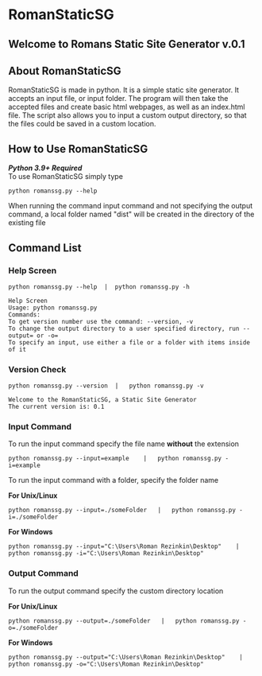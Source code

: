 # RomanStaticSG
## Welcome to Romans Static Site Generator v.0.1
## About RomanStaticSG
RomanStaticSG is made in python. It is a simple static site generator. It accepts an input file, or input folder. The program will then take the accepted files and create basic html webpages, as well as an index.html file. The script also allows you to input a custom output directory, so that the files could be saved in a custom location.
## How to Use RomanStaticSG
***Python 3.9+ Required***  
To use RomanStaticSG simply type  
  
    
    python romanssg.py --help

When running the command input command and not specifying the output command, a local folder named "dist" will be created in the directory of the existing file
## Command List
### Help Screen 
    python romanssg.py --help  |  python romanssg.py -h  
      
    Help Screen  
    Usage: python romanssg.py
    Commands:
    To get version number use the command: --version, -v
    To change the output directory to a user specified directory, run --output= or -o=
    To specify an input, use either a file or a folder with items inside of it

### Version Check
    python romanssg.py --version  |   python romanssg.py -v

    Welcome to the RomanStaticSG, a Static Site Generator  
    The current version is: 0.1  
    
### Input Command
To run the input command specify the file name **without** the extension  

    python romanssg.py --input=example    |   python romanssg.py -i=example   

To run the input command with a folder, specify the folder name  
  
**For Unix/Linux**

    python romanssg.py --input=./someFolder   |   python romanssg.py -i=./someFolder
    
**For Windows**

    python romanssg.py --input="C:\Users\Roman Rezinkin\Desktop"    |   python romanssg.py -i="C:\Users\Roman Rezinkin\Desktop"

### Output Command
To run the output command specify the custom directory location  
  
**For Unix/Linux**

    python romanssg.py --output=./someFolder   |   python romanssg.py -o=./someFolder
    
**For Windows**

    python romanssg.py --output="C:\Users\Roman Rezinkin\Desktop"    |   python romanssg.py -o="C:\Users\Roman Rezinkin\Desktop"
